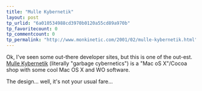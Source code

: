 ```yaml
---
title: "Mulle Kybernetik"
layout: post
tp_urlid: "6a010534988cd3970b0120a55cd89a970b"
tp_favoritecount: 0
tp_commentcount: 0
tp_permalink: "http://www.monkinetic.com/2001/02/mulle-kybernetik.html"
---
```

Ok, I&#39;ve seen some out-there developer sites, but this is one of the out-est. <a href="http://www.mulle-kybernetik.com/main.html">Mulle Kybernetik</a> (literally &quot;garbage cybernetics&quot;) is a &quot;Mac oS X&quot;/Cocoa shop with some cool Mac OS X and WO software.

The design... well, it&#39;s not your usual fare...
